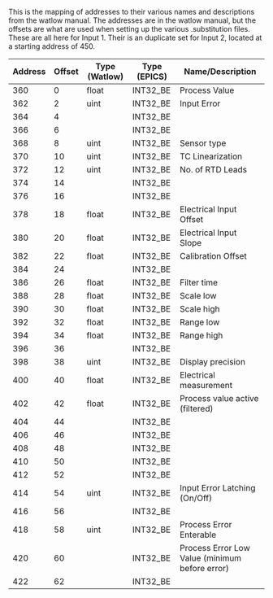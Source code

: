 This is the mapping of addresses to their various names and descriptions from the watlow manual.  The addresses are in the watlow manual, but the offsets are what are used when setting up the various .substitution files.
These are all here for Input 1.  Their is an duplicate set for Input 2, located at a starting address of 450.


| Address | Offset | Type (Watlow) | Type (EPICS) | Name/Description                               |
| ------- | ------ | ------------- | ------------ | ---------------------------------------------- |
| 360     | 0      | float         | INT32\_BE    | Process Value                                  |
| 362     | 2      | uint          | INT32\_BE    | Input Error                                    |
| 364     | 4      |               | INT32\_BE    |                                                |
| 366     | 6      |               | INT32\_BE    |                                                |
| 368     | 8      | uint          | INT32\_BE    | Sensor type                                    |
| 370     | 10     | uint          | INT32\_BE    | TC Linearization                               |
| 372     | 12     | uint          | INT32\_BE    | No. of RTD Leads                               |
| 374     | 14     |               | INT32\_BE    |                                                |
| 376     | 16     |               | INT32\_BE    |                                                |
| 378     | 18     | float         | INT32\_BE    | Electrical Input Offset                        |
| 380     | 20     | float         | INT32\_BE    | Electrical Input Slope                         |
| 382     | 22     | float         | INT32\_BE    | Calibration Offset                             |
| 384     | 24     |               | INT32\_BE    |                                                |
| 386     | 26     | float         | INT32\_BE    | Filter time                                    |
| 388     | 28     | float         | INT32\_BE    | Scale low                                      |
| 390     | 30     | float         | INT32\_BE    | Scale high                                     |
| 392     | 32     | float         | INT32\_BE    | Range low                                      |
| 394     | 34     | float         | INT32\_BE    | Range high                                     |
| 396     | 36     |               | INT32\_BE    |                                                |
| 398     | 38     | uint          | INT32\_BE    | Display precision                              |
| 400     | 40     | float         | INT32\_BE    | Electrical measurement                         |
| 402     | 42     | float         | INT32\_BE    | Process value active (filtered)                |
| 404     | 44     |               | INT32\_BE    |                                                |
| 406     | 46     |               | INT32\_BE    |                                                |
| 408     | 48     |               | INT32\_BE    |                                                |
| 410     | 50     |               | INT32\_BE    |                                                |
| 412     | 52     |               | INT32\_BE    |                                                |
| 414     | 54     | uint          | INT32\_BE    | Input Error Latching (On/Off)                  |
| 416     | 56     |               | INT32\_BE    |                                                |
| 418     | 58     | uint          | INT32\_BE    | Process Error Enterable                        |
| 420     | 60     |               | INT32\_BE    | Process Error Low Value (minimum before error) |
| 422     | 62     |               | INT32\_BE    |                                                |

